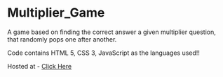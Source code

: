# Multiplier_Game
A game based on finding the correct answer a given multiplier question, that randomly pops one after another.

Code contains HTML 5, CSS 3, JavaScript as the languages used!!

Hosted at - [Click Here](https://ap-darknight.github.io/Multiplier_Game) 
